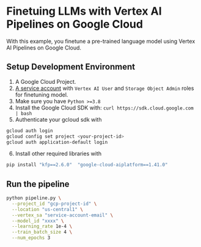 # Finetuing LLMs with Vertex AI Pipelines on Google Cloud

With this example, you finetune a pre-trained language model using Vertex AI Pipelines on Google Cloud. 

## Setup Development Environment
1. A Google Cloud Project.
2. [A service account](https://cloud.google.com/iam/docs/service-accounts-create#iam-service-accounts-create-console) with `Vertex AI User` and `Storage Object Admin` roles for finetuning model.
3. Make sure you have `Python >=3.8`
4. Install the Google Cloud SDK with: `curl https://sdk.cloud.google.com | bash`
5. Authenticate your gcloud sdk with 
```bash
gcloud auth login
gcloud config set project <your-project-id>
gcloud auth application-default login
```
6. Install other required libraries with 
```bash
pip install "kfp==2.6.0"  "google-cloud-aiplatform==1.41.0"

```

## Run the pipeline
```bash
python pipeline.py \
  --project_id "gcp-project-id" \
  --location "us-central1" \
  --vertex_sa "service-account-email" \
  --model_id "xxxx" \
  --learning_rate 1e-4 \
  --train_batch_size 4 \
  --num_epochs 3
```